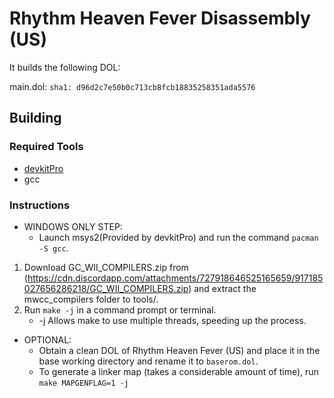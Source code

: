 # Rhythm Heaven Fever Disassembly (US)

It builds the following DOL:

main.dol: `sha1: d96d2c7e50b0c713cb8fcb18835258351ada5576`

## Building

### Required Tools
* [devkitPro](https://devkitpro.org/wiki/Getting_Started)
* gcc

### Instructions

* WINDOWS ONLY STEP:
	- Launch msys2(Provided by devkitPro) and run the command `pacman -S gcc`.
	
1. Download GC_WII_COMPILERS.zip from (https://cdn.discordapp.com/attachments/727918646525165659/917185027656286218/GC_WII_COMPILERS.zip) and extract the mwcc_compilers folder to tools/.
2. Run `make -j` in a command prompt or terminal.
	- -j Allows make to use multiple threads, speeding up the process.

* OPTIONAL:
	- Obtain a clean DOL of Rhythm Heaven Fever (US) and place it in the base working directory and rename it to `baserom.dol`.
	- To generate a linker map (takes a considerable amount of time), run `make MAPGENFLAG=1 -j`